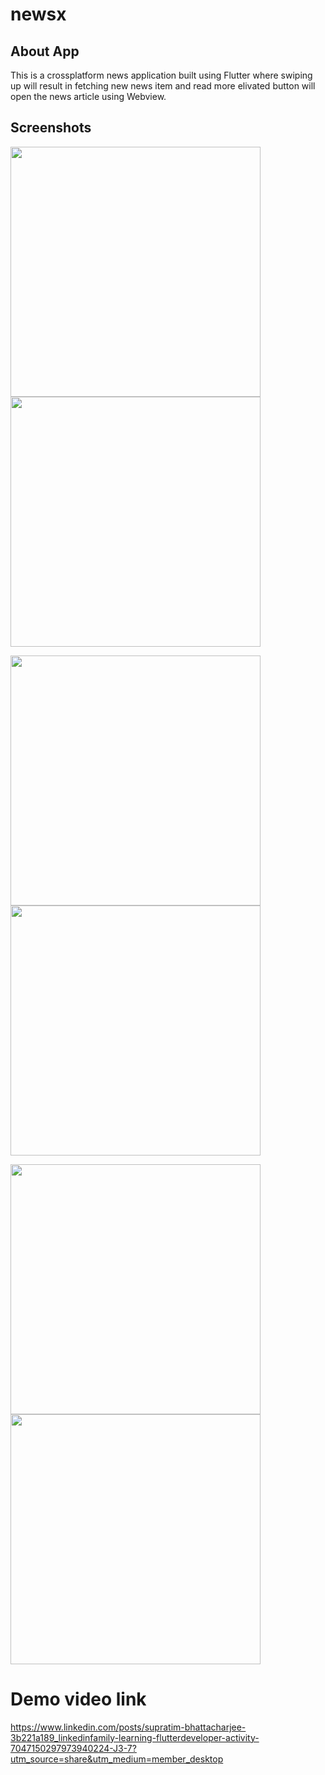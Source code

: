 # newsx

## About App
This is a crossplatform news application built using Flutter where swiping up will result in fetching new news item and read more elivated button will open the news article using Webview.

## Screenshots

<img src="https://user-images.githubusercontent.com/52972176/228810033-b1971d7d-2742-483f-851e-9421f0b35ccc.jpg" width="400"> <img src="https://user-images.githubusercontent.com/52972176/228810071-ddab58d9-efc2-4bb7-a434-8b1b7af70e04.jpg" width="400">

<img src="https://user-images.githubusercontent.com/52972176/228810098-d9b84dd2-bac3-4035-83de-2db7174b39b8.jpg" width="400"> <img src="https://user-images.githubusercontent.com/52972176/228810118-4a261d8b-a906-48bd-a63a-f1abf3c23b09.jpg" width="400">

<img src="https://user-images.githubusercontent.com/52972176/228812406-542679a1-84c9-41f3-b748-85d7caa7b23c.jpg" width="400"> <img src="https://user-images.githubusercontent.com/52972176/228814293-5199e425-13db-4b52-adc1-b666a907f303.jpg" width="400">



# Demo video link
https://www.linkedin.com/posts/supratim-bhattacharjee-3b221a189_linkedinfamily-learning-flutterdeveloper-activity-7047150297973940224-J3-7?utm_source=share&utm_medium=member_desktop
